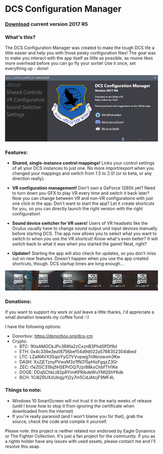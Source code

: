 # DCS Configuration Manager

### [Download](https://github.com/TheFitzZZ/DCS-Config-Manager/raw/master/DCS-ConfigMgmt/Installer/DCSCM-Setup.zip) current version 2017 R5

### What's this?
The DCS Configuration Manager was created to make the tough DCS life a little easier and help you with those pesky configuration files! The goal was to make you interact with the app itself as little as possible, as noone likes more overhead before you can go fly your sortie! Use it once, set everything up - done!


![DCSCM](https://github.com/TheFitzZZ/DCS-Config-Manager/blob/master/DCMR4.gif)


### Features:
- **Shared, single-instance control mappings!**
Links your control settings of all your DCS instances to just one. No more import/export when you changed your mappings and switch from 1.5 to 2.0! (or to beta, or any direction really).
- **VR configuration management!**
Don't own a GeForce 1280ti yet? Need to turn down you GFX to play VR every time and switch it back later? Now you can change between VR and non-VR configurations with just one click in the app. Don't want to start the app? Let it create shortcuts for you, so you can directly launch the right version with the right configuration!
- **Sound device switcher for VR users!**
Users of VR headsets like the Oculus usually have to change sound output und input devices manually before starting DCS. The app now allows you to select what you want to switch to when you use the VR shortcut! Know what's even better? It will switch back to what it was when you started the game! Neat, right?

- **Updater!** Starting the app will also check for updates, so you don't miss out on new features. Doesn't happen when you use the app created shortcuts, though. DCS startup times are long enough...

![DCSCMIcons](https://github.com/TheFitzZZ/DCS-Config-Manager/blob/master/icons.PNG)

### Donations:
If you want to support my work or just leave a little thanks, I'd appreciate a small donation towards my coffee fund :-) 

I have the following options:
- Donorbox: https://donorbox.org/dcs-cm
- Crypto:
  - BTC: 1KtsAMGCkJPv3R8fa2zCxznB3PhdSPDf9d
  - ETH: 0x4c336e3ea18756bef54d9d022a5788352304dbed
  - LTC: LZaWAVX35qsiYyG7VVvpwg7n9browvm3Kw
  - DASH: XxZjETznyPVwxM3z1fN315pHioFgqzZ3Gr
  - ZEC: t1eZGC319q5HSEPrDQ7Uzr88kxChbfTH1Ke
  - DOGE: DDq5ChkLt82pRYimKPRibdeWuYMQShYKdk
  - BCH: 1Ci8ZRUXzUbqjyYj2y7m5CdJAtcjF9MF4L 


### Things to note:
- Windows 10 SmartScreen will not trust it in the early weeks of release (until I know how to stop it from ignoring the certificate when downloaded from the internet)
- If you're really paranoid (and I won't blame you for that), grab the source, check the code and compile it yourself.


Please note: this project is neither related nor endorsed by Eagle Dynamics or The Fighter Collection. It's just a fan project for the community. If you as a rights holder have any issues with used assets, please contact me and I'll resolve this asap.
